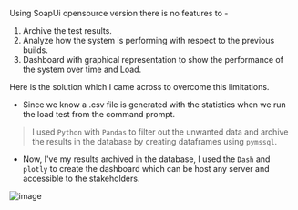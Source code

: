 Using SoapUi opensource version there is no features to -
1. Archive the test results.
2. Analyze how the system is performing with respect to the previous builds.
3. Dashboard with graphical representation to show the performance of the system over time and Load.

Here is the solution which I came across to overcome this limitations.

* Since we know a .csv file is generated with the statistics when we run the load test from the command prompt.

>I used `Python` with `Pandas` to filter out the unwanted data and archive the results in the database by creating dataframes using `pymssql`.

* Now, I've my results archived in the database, I used the `Dash` and `plotly` to create the dashboard which can be host any server and accessible to the stakeholders.

![image](https://dev-to-uploads.s3.amazonaws.com/uploads/articles/htfnc90kb0pya7t9o4en.png)
  





